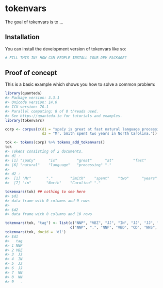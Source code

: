 
<!-- README.md is generated from README.Rmd. Please edit that file -->

# tokenvars

<!-- badges: start -->

<!-- badges: end -->

The goal of tokenvars is to …

## Installation

You can install the development version of tokenvars like so:

``` r
# FILL THIS IN! HOW CAN PEOPLE INSTALL YOUR DEV PACKAGE?
```

## Proof of concept

This is a basic example which shows you how to solve a common problem:

``` r
library(quanteda)
#> Package version: 3.3.1
#> Unicode version: 14.0
#> ICU version: 70.1
#> Parallel computing: 8 of 8 threads used.
#> See https://quanteda.io for tutorials and examples.
library(tokenvars)

corp <- corpus(c(d1 = "spaCy is great at fast natural language processing.",
                 d2 = "Mr. Smith spent two years in North Carolina."))

tok <- tokens(corp) %>% tokens_add_tokenvars()
tok
#> Tokens consisting of 2 documents.
#> d1 :
#> [1] "spaCy"      "is"         "great"      "at"         "fast"      
#> [6] "natural"    "language"   "processing" "."         
#> 
#> d2 :
#>  [1] "Mr"       "."        "Smith"    "spent"    "two"      "years"   
#>  [7] "in"       "North"    "Carolina" "."
```

``` r
tokenvars(tok) ## nothing to see here
#> $d1
#> data frame with 0 columns and 9 rows
#> 
#> $d2
#> data frame with 0 columns and 10 rows
```

``` r
tokenvars(tok, "tag") <- list(c("NNP", "VBZ", "JJ", "IN", "JJ", "JJ", "NN", "NN", "."),
                              c("NNP", ".", "NNP", "VBD", "CD", "NNS", "IN", "NNP", "NNP", "."))
tokenvars(tok, docid = 'd1')
#> $d1
#>   tag
#> 1 NNP
#> 2 VBZ
#> 3  JJ
#> 4  IN
#> 5  JJ
#> 6  JJ
#> 7  NN
#> 8  NN
#> 9   .
```
